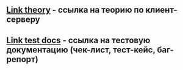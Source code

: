 ## [Link theory](https://docs.google.com/document/d/1-ZgnQodQpbbsmh_OWZAcVDp1d-oCTbeDooA0uY54xSs/edit?tab=t.0) - ссылка на теорию по клиент-серверу
## [Link test docs](https://docs.google.com/spreadsheets/d/1Muc6vJ3NI9-YK1Tk2vsPvFZ6GGhmrXPTQfAYb7Zza58/edit?gid=1300018612#gid=1300018612) - ссылка на тестовую документацию (чек-лист, тест-кейс, баг-репорт)
